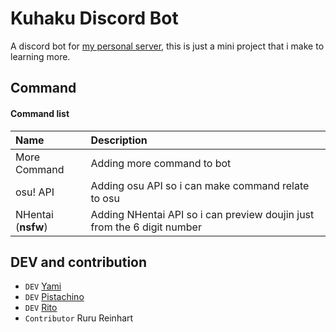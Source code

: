 # Kuhaku Discord Bot

A discord bot for [my personal server](https://discord.gg/kVCVVuQCnF), this is just a mini project that i make to learning more.


## Command

#### Command list


| Name               | Description                |
| :------------------| :------------------------- |
| More Command       | Adding more command to bot |
| osu! API           | Adding osu API so i can make command relate to osu |
| NHentai (**nsfw**) | Adding NHentai API so i can preview doujin just from the 6 digit number |


## DEV and contribution

- `DEV` [Yami](https://twitter.com/DestroyerSan) 
- `DEV` [Pistachino](https://twitter.com/VoidFox7)
- `DEV` [Rito](https://twitter.com/KousukeRito)
- `Contributor` Ruru Reinhart
